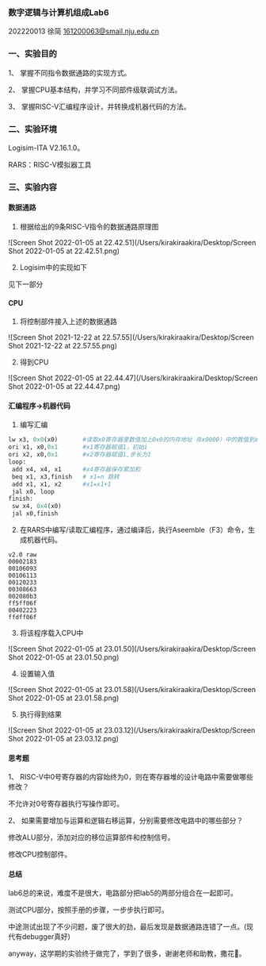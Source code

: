 ### 数字逻辑与计算机组成Lab6

202220013 徐简 161200063@smail.nju.edu.cn

### 一、实验目的

1、 掌握不同指令数据通路的实现方式。

2、 掌握CPU基本结构，并学习不同部件级联调试方法。

3、 掌握RISC-V汇编程序设计，并转换成机器代码的方法。

### 二、实验环境

Logisim-ITA V2.16.1.0。

RARS：RISC-V模拟器工具

### 三、实验内容

#### 数据通路

1. 根据给出的9条RISC-V指令的数据通路原理图

![Screen Shot 2022-01-05 at 22.42.51](/Users/kirakiraakira/Desktop/Screen Shot 2022-01-05 at 22.42.51.png)

2. Logisim中的实现如下

见下一部分



#### CPU

1. 将控制部件接入上述的数据通路

![Screen Shot 2021-12-22 at 22.57.55](/Users/kirakiraakira/Desktop/Screen Shot 2021-12-22 at 22.57.55.png)



2. 得到CPU

![Screen Shot 2022-01-05 at 22.44.47](/Users/kirakiraakira/Desktop/Screen Shot 2022-01-05 at 22.44.47.png)



#### 汇编程序->机器代码

1. 编写汇编

```python
lw x3, 0x0(x0)       #读取x0寄存器里数值加上0x0的内存地址（0x0000）中的数值到x3寄存器。
ori x1, x0,0x1       #x1寄存器赋值1，初始i
ori x2, x0,0x1       #x2寄存器赋值1,步长为1
loop:
 add x4, x4, x1      #x4寄存器保存累加和
 beq x1, x3,finish   # x1=n 跳转
 add x1, x1, x2      #x1=x1+1
 jal x0, loop
finish:
 sw x4, 0x4(x0)
 jal x0,finish

```



2. 在RARS中编写/读取汇编程序，通过编译后，执行Aseemble（F3）命令，生成机器代码。

```
v2.0 raw
00002183
00106093
00106113
00120233
00308663
002080b3
ff5ff06f
00402223
ffdff06f
```

3. 将该程序载入CPU中

![Screen Shot 2022-01-05 at 23.01.50](/Users/kirakiraakira/Desktop/Screen Shot 2022-01-05 at 23.01.50.png)



4. 设置输入值

![Screen Shot 2022-01-05 at 23.01.58](/Users/kirakiraakira/Desktop/Screen Shot 2022-01-05 at 23.01.58.png)

5. 执行得到结果

![Screen Shot 2022-01-05 at 23.03.12](/Users/kirakiraakira/Desktop/Screen Shot 2022-01-05 at 23.03.12.png)





#### 思考题

1、 RISC-V中0号寄存器的内容始终为0，则在寄存器堆的设计电路中需要做哪些修改？

不允许对0号寄存器执行写操作即可。

2、 如果需要增加与运算和逻辑右移运算，分别需要修改电路中的哪些部分？

修改ALU部分，添加对应的移位运算部件和控制信号。

修改CPU控制部件。

#### 总结

lab6总的来说，难度不是很大，电路部分把lab5的两部分组合在一起即可。

测试CPU部分，按照手册的步骤，一步步执行即可。

中途测试出现了不少问题，废了很大的劲，最后发现是数据通路连错了一点。(现代有debugger真好)

anyway，这学期的实验终于做完了，学到了很多，谢谢老师和助教，撒花🎉。

